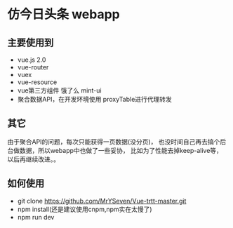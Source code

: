 # 仿今日头条 webapp

## 主要使用到

* vue.js 2.0 
* vue-router 
* vuex 
* vue-resource 
* vue第三方组件 饿了么 mint-ui 
* 聚合数据API，在开发环境使用 proxyTable进行代理转发
## 其它		
由于聚合API的问题，每次只能获得一页数据(没分页)，
		也没时间自己再去搞个后台做数据，所以webapp中也做了一些妥协，
		比如为了性能去掉keep-alive等，以后再继续改进。。	


## 如何使用
* git clone https://github.com/MrYSeven/Vue-trtt-master.git
* npm install(还是建议使用cnpm,npm实在太慢了)
* npm run dev
		
